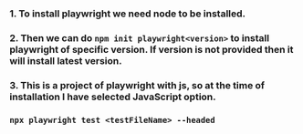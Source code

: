 ### 1. To install playwright we need node to be installed.

### 2. Then we can do `npm init playwright<version>` to install playwright of specific version. If version is not provided then it will install latest version.

### 3. This is a project of playwright with js, so at the time of installation I have selected JavaScript option.

### `npx playwright test <testFileName> --headed`
